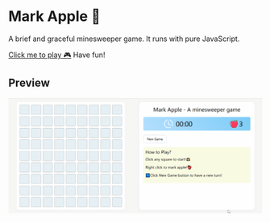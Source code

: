 # Mark Apple 🍎
A brief and graceful minesweeper game. It runs with pure JavaScript.

[Click me to play 🎮](https://ivapor.github.io/markApple/)
 Have fun!

## Preview
![](./img/markApple.gif)
